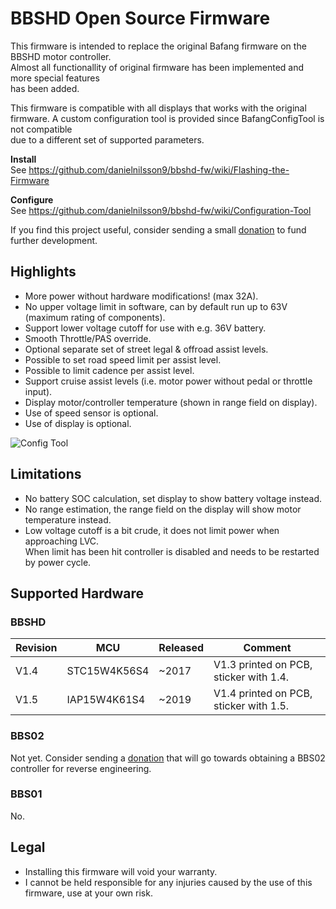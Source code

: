 # BBSHD Open Source Firmware

This firmware is intended to replace the original Bafang firmware on the BBSHD motor controller.  
Almost all functionallity of original firmware has been implemented and more special features  
has been added.

This firmware is compatible with all displays that works with the original firmware.
A custom configuration tool is provided since BafangConfigTool is not compatible  
due to a different set of supported parameters.

**Install**  
See https://github.com/danielnilsson9/bbshd-fw/wiki/Flashing-the-Firmware

**Configure**  
See https://github.com/danielnilsson9/bbshd-fw/wiki/Configuration-Tool


If you find this project useful, consider sending a small [donation](https://www.paypal.com/donate/?business=LVAYFCMQYN8F4&no_recurring=0&item_name=BBSHD-FW&currency_code=USD) to fund further development.


## Highlights
* More power without hardware modifications! (max 32A).
* No upper voltage limit in software, can by default run up to 63V (maximum rating of components).
* Support lower voltage cutoff for use with e.g. 36V battery.
* Smooth Throttle/PAS override.
* Optional separate set of street legal & offroad assist levels.
* Possible to set road speed limit per assist level.
* Possible to limit cadence per assist level.
* Support cruise assist levels (i.e. motor power without pedal or throttle input).
* Display motor/controller temperature (shown in range field on display).
* Use of speed sensor is optional.
* Use of display is optional.

![Config Tool](https://raw.githubusercontent.com/wiki/danielnilsson9/bbshd-fw/img/config_tool/config_tool3.png)

## Limitations
* No battery SOC calculation, set display to show battery voltage instead.
* No range estimation, the range field on the display will show motor temperature instead.
* Low voltage cutoff is a bit crude, it does not limit power when approaching LVC.  
When limit has been hit controller is disabled and needs to be restarted by power cycle.

## Supported Hardware

### BBSHD

Revision | MCU          | Released    | Comment
-------- | ------------ | ----------- | --------------------
V1.4     | STC15W4K56S4 | ~2017       | V1.3 printed on PCB, sticker with 1.4.
V1.5     | IAP15W4K61S4 | ~2019       | V1.4 printed on PCB, sticker with 1.5.

### BBS02

Not yet. Consider sending a [donation](https://www.paypal.com/donate/?business=LVAYFCMQYN8F4&no_recurring=0&item_name=BBSHD-FW&currency_code=USD) that will go towards obtaining a BBS02 controller for reverse engineering.

### BBS01

No.

## Legal
* Installing this firmware will void your warranty.
* I cannot be held responsible for any injuries caused by the use of this firmware, use at your own risk.
